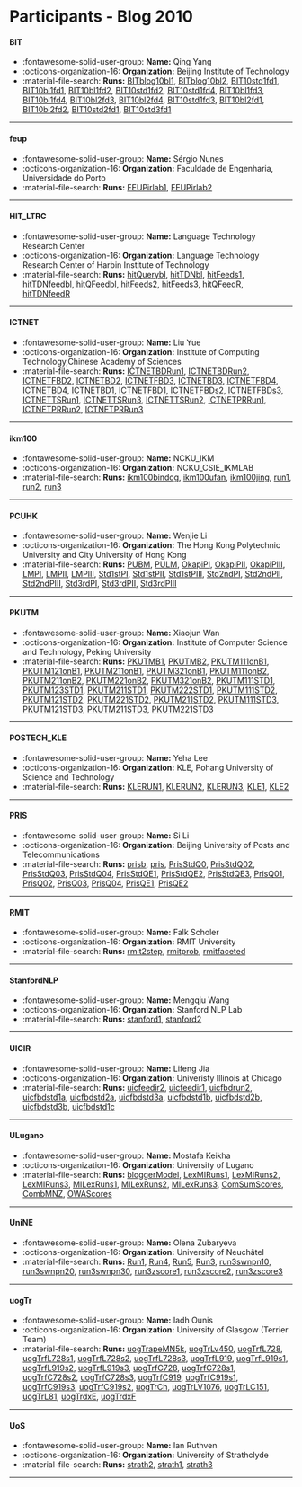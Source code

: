 # Participants - Blog 2010 

#### BIT
 - :fontawesome-solid-user-group: **Name:** Qing Yang
 - :octicons-organization-16: **Organization:** Beijing Institute of Technology
 - :material-file-search: **Runs:** [BITblog10bl1](./runs.md#bitblog10bl1), [BITblog10bl2](./runs.md#bitblog10bl2), [BIT10std1fd1](./runs.md#bit10std1fd1), [BIT10bl1fd1](./runs.md#bit10bl1fd1), [BIT10bl1fd2](./runs.md#bit10bl1fd2), [BIT10std1fd2](./runs.md#bit10std1fd2), [BIT10std1fd4](./runs.md#bit10std1fd4), [BIT10bl1fd3](./runs.md#bit10bl1fd3), [BIT10bl1fd4](./runs.md#bit10bl1fd4), [BIT10bl2fd3](./runs.md#bit10bl2fd3), [BIT10bl2fd4](./runs.md#bit10bl2fd4), [BIT10std1fd3](./runs.md#bit10std1fd3), [BIT10bl2fd1](./runs.md#bit10bl2fd1), [BIT10bl2fd2](./runs.md#bit10bl2fd2), [BIT10std2fd1](./runs.md#bit10std2fd1), [BIT10std3fd1](./runs.md#bit10std3fd1)

---
#### feup
 - :fontawesome-solid-user-group: **Name:** Sérgio Nunes
 - :octicons-organization-16: **Organization:** Faculdade de Engenharia, Universidade do Porto
 - :material-file-search: **Runs:** [FEUPirlab1](./runs.md#feupirlab1), [FEUPirlab2](./runs.md#feupirlab2)

---
#### HIT_LTRC
 - :fontawesome-solid-user-group: **Name:** Language Technology Research Center 
 - :octicons-organization-16: **Organization:** Language Technology Research Center of Harbin Institute of Technology
 - :material-file-search: **Runs:** [hitQuerybl](./runs.md#hitquerybl), [hitTDNbl](./runs.md#hittdnbl), [hitFeeds1](./runs.md#hitfeeds1), [hitTDNfeedbl](./runs.md#hittdnfeedbl), [hitQFeedbl](./runs.md#hitqfeedbl), [hitFeeds2](./runs.md#hitfeeds2), [hitFeeds3](./runs.md#hitfeeds3), [hitQFeedR](./runs.md#hitqfeedr), [hitTDNfeedR](./runs.md#hittdnfeedr)

---
#### ICTNET
 - :fontawesome-solid-user-group: **Name:** Liu Yue
 - :octicons-organization-16: **Organization:** Institute of Computing Technology,Chinese Academy of Sciences
 - :material-file-search: **Runs:** [ICTNETBDRun1](./runs.md#ictnetbdrun1), [ICTNETBDRun2](./runs.md#ictnetbdrun2), [ICTNETFBD2](./runs.md#ictnetfbd2), [ICTNETBD2](./runs.md#ictnetbd2), [ICTNETFBD3](./runs.md#ictnetfbd3), [ICTNETBD3](./runs.md#ictnetbd3), [ICTNETFBD4](./runs.md#ictnetfbd4), [ICTNETBD4](./runs.md#ictnetbd4), [ICTNETBD1](./runs.md#ictnetbd1), [ICTNETFBD1](./runs.md#ictnetfbd1), [ICTNETFBDs2](./runs.md#ictnetfbds2), [ICTNETFBDs3](./runs.md#ictnetfbds3), [ICTNETTSRun1](./runs.md#ictnettsrun1), [ICTNETTSRun3](./runs.md#ictnettsrun3), [ICTNETTSRun2](./runs.md#ictnettsrun2), [ICTNETPRRun1](./runs.md#ictnetprrun1), [ICTNETPRRun2](./runs.md#ictnetprrun2), [ICTNETPRRun3](./runs.md#ictnetprrun3)

---
#### ikm100
 - :fontawesome-solid-user-group: **Name:** NCKU_IKM
 - :octicons-organization-16: **Organization:** NCKU_CSIE_IKMLAB
 - :material-file-search: **Runs:** [ikm100bindog](./runs.md#ikm100bindog), [ikm100ufan](./runs.md#ikm100ufan), [ikm100jing](./runs.md#ikm100jing), [run1](./runs.md#run1), [run2](./runs.md#run2), [run3](./runs.md#run3)

---
#### PCUHK
 - :fontawesome-solid-user-group: **Name:** Wenjie Li
 - :octicons-organization-16: **Organization:** The Hong Kong Polytechnic University and City University of Hong Kong
 - :material-file-search: **Runs:** [PUBM](./runs.md#pubm), [PULM](./runs.md#pulm), [OkapiPI](./runs.md#okapipi), [OkapiPII](./runs.md#okapipii), [OkapiPIII](./runs.md#okapipiii), [LMPI](./runs.md#lmpi), [LMPII](./runs.md#lmpii), [LMPIII](./runs.md#lmpiii), [Std1stPI](./runs.md#std1stpi), [Std1stPII](./runs.md#std1stpii), [Std1stPIII](./runs.md#std1stpiii), [Std2ndPI](./runs.md#std2ndpi), [Std2ndPII](./runs.md#std2ndpii), [Std2ndPIII](./runs.md#std2ndpiii), [Std3rdPI](./runs.md#std3rdpi), [Std3rdPII](./runs.md#std3rdpii), [Std3rdPIII](./runs.md#std3rdpiii)

---
#### PKUTM
 - :fontawesome-solid-user-group: **Name:** Xiaojun Wan
 - :octicons-organization-16: **Organization:** Institute of Computer Science and Technology, Peking University
 - :material-file-search: **Runs:** [PKUTMB1](./runs.md#pkutmb1), [PKUTMB2](./runs.md#pkutmb2), [PKUTM111onB1](./runs.md#pkutm111onb1), [PKUTM121onB1](./runs.md#pkutm121onb1), [PKUTM211onB1](./runs.md#pkutm211onb1), [PKUTM321onB1](./runs.md#pkutm321onb1), [PKUTM111onB2](./runs.md#pkutm111onb2), [PKUTM211onB2](./runs.md#pkutm211onb2), [PKUTM221onB2](./runs.md#pkutm221onb2), [PKUTM321onB2](./runs.md#pkutm321onb2), [PKUTM111STD1](./runs.md#pkutm111std1), [PKUTM123STD1](./runs.md#pkutm123std1), [PKUTM211STD1](./runs.md#pkutm211std1), [PKUTM222STD1](./runs.md#pkutm222std1), [PKUTM111STD2](./runs.md#pkutm111std2), [PKUTM121STD2](./runs.md#pkutm121std2), [PKUTM221STD2](./runs.md#pkutm221std2), [PKUTM211STD2](./runs.md#pkutm211std2), [PKUTM111STD3](./runs.md#pkutm111std3), [PKUTM121STD3](./runs.md#pkutm121std3), [PKUTM211STD3](./runs.md#pkutm211std3), [PKUTM221STD3](./runs.md#pkutm221std3)

---
#### POSTECH_KLE
 - :fontawesome-solid-user-group: **Name:** Yeha Lee
 - :octicons-organization-16: **Organization:** KLE, Pohang University of Science and Technology
 - :material-file-search: **Runs:** [KLERUN1](./runs.md#klerun1), [KLERUN2](./runs.md#klerun2), [KLERUN3](./runs.md#klerun3), [KLE1](./runs.md#kle1), [KLE2](./runs.md#kle2)

---
#### PRIS
 - :fontawesome-solid-user-group: **Name:** Si Li
 - :octicons-organization-16: **Organization:** Beijing University of Posts and Telecommunications
 - :material-file-search: **Runs:** [prisb](./runs.md#prisb), [pris](./runs.md#pris), [PrisStdQ0](./runs.md#prisstdq0), [PrisStdQ02](./runs.md#prisstdq02), [PrisStdQ03](./runs.md#prisstdq03), [PrisStdQ04](./runs.md#prisstdq04), [PrisStdQE1](./runs.md#prisstdqe1), [PrisStdQE2](./runs.md#prisstdqe2), [PrisStdQE3](./runs.md#prisstdqe3), [PrisQ01](./runs.md#prisq01), [PrisQ02](./runs.md#prisq02), [PrisQ03](./runs.md#prisq03), [PrisQ04](./runs.md#prisq04), [PrisQE1](./runs.md#prisqe1), [PrisQE2](./runs.md#prisqe2)

---
#### RMIT
 - :fontawesome-solid-user-group: **Name:** Falk Scholer
 - :octicons-organization-16: **Organization:** RMIT University
 - :material-file-search: **Runs:** [rmit2step](./runs.md#rmit2step), [rmitprob](./runs.md#rmitprob), [rmitfaceted](./runs.md#rmitfaceted)

---
#### StanfordNLP
 - :fontawesome-solid-user-group: **Name:** Mengqiu Wang
 - :octicons-organization-16: **Organization:** Stanford NLP Lab
 - :material-file-search: **Runs:** [stanford1](./runs.md#stanford1), [stanford2](./runs.md#stanford2)

---
#### UICIR
 - :fontawesome-solid-user-group: **Name:** Lifeng Jia
 - :octicons-organization-16: **Organization:** Univeristy Illinois at Chicago
 - :material-file-search: **Runs:** [uicfeedir2](./runs.md#uicfeedir2), [uicfeedir1](./runs.md#uicfeedir1), [uicfbdrun2](./runs.md#uicfbdrun2), [uicfbdstd1a](./runs.md#uicfbdstd1a), [uicfbdstd2a](./runs.md#uicfbdstd2a), [uicfbdstd3a](./runs.md#uicfbdstd3a), [uicfbdstd1b](./runs.md#uicfbdstd1b), [uicfbdstd2b](./runs.md#uicfbdstd2b), [uicfbdstd3b](./runs.md#uicfbdstd3b), [uicfbdstd1c](./runs.md#uicfbdstd1c)

---
#### ULugano
 - :fontawesome-solid-user-group: **Name:** Mostafa Keikha
 - :octicons-organization-16: **Organization:** University of Lugano
 - :material-file-search: **Runs:** [bloggerModel](./runs.md#bloggermodel), [LexMIRuns1](./runs.md#lexmiruns1), [LexMIRuns2](./runs.md#lexmiruns2), [LexMIRuns3](./runs.md#lexmiruns3), [MILexRuns1](./runs.md#milexruns1), [MILexRuns2](./runs.md#milexruns2), [MILexRuns3](./runs.md#milexruns3), [ComSumScores](./runs.md#comsumscores), [CombMNZ](./runs.md#combmnz), [OWAScores](./runs.md#owascores)

---
#### UniNE
 - :fontawesome-solid-user-group: **Name:** Olena Zubaryeva
 - :octicons-organization-16: **Organization:** University of Neuchâtel
 - :material-file-search: **Runs:** [Run1](./runs.md#run1), [Run4](./runs.md#run4), [Run5](./runs.md#run5), [Run3](./runs.md#run3), [run3swnpn10](./runs.md#run3swnpn10), [run3swnpn20](./runs.md#run3swnpn20), [run3swnpn30](./runs.md#run3swnpn30), [run3zscore1](./runs.md#run3zscore1), [run3zscore2](./runs.md#run3zscore2), [run3zscore3](./runs.md#run3zscore3)

---
#### uogTr
 - :fontawesome-solid-user-group: **Name:** Iadh Ounis
 - :octicons-organization-16: **Organization:** University of Glasgow  (Terrier Team)
 - :material-file-search: **Runs:** [uogTrapeMN5k](./runs.md#uogtrapemn5k), [uogTrLv450](./runs.md#uogtrlv450), [uogTrfL728](./runs.md#uogtrfl728), [uogTrfL728s1](./runs.md#uogtrfl728s1), [uogTrfL728s2](./runs.md#uogtrfl728s2), [uogTrfL728s3](./runs.md#uogtrfl728s3), [uogTrfL919](./runs.md#uogtrfl919), [uogTrfL919s1](./runs.md#uogtrfl919s1), [uogTrfL919s2](./runs.md#uogtrfl919s2), [uogTrfL919s3](./runs.md#uogtrfl919s3), [uogTrfC728](./runs.md#uogtrfc728), [uogTrfC728s1](./runs.md#uogtrfc728s1), [uogTrfC728s2](./runs.md#uogtrfc728s2), [uogTrfC728s3](./runs.md#uogtrfc728s3), [uogTrfC919](./runs.md#uogtrfc919), [uogTrfC919s1](./runs.md#uogtrfc919s1), [uogTrfC919s3](./runs.md#uogtrfc919s3), [uogTrfC919s2](./runs.md#uogtrfc919s2), [uogTrCh](./runs.md#uogtrch), [uogTrLV1076](./runs.md#uogtrlv1076), [uogTrLC151](./runs.md#uogtrlc151), [uogTrL81](./runs.md#uogtrl81), [uogTrdxE](./runs.md#uogtrdxe), [uogTrdxF](./runs.md#uogtrdxf)

---
#### UoS
 - :fontawesome-solid-user-group: **Name:** Ian Ruthven
 - :octicons-organization-16: **Organization:** University of Strathclyde
 - :material-file-search: **Runs:** [strath2](./runs.md#strath2), [strath1](./runs.md#strath1), [strath3](./runs.md#strath3)

---
